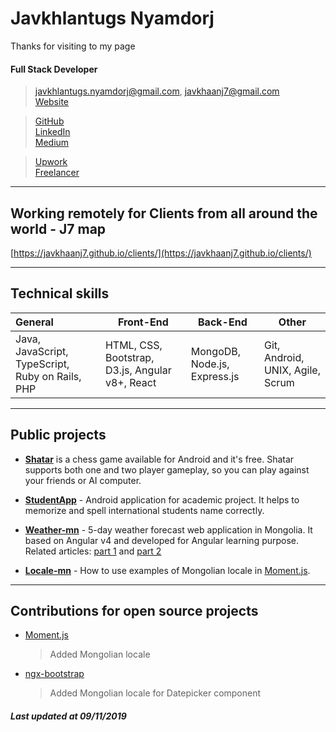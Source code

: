 # Javkhlantugs Nyamdorj

Thanks for visiting to my page

#### Full Stack Developer

> [javkhlantugs.nyamdorj@gmail.com](mailto:javkhlantugs.nyamdorj@gmail.com), [javkhaanj7@gmail.com](mailto:javkhaanj7@gmail.com)  
> [Website](http://javkhaanj7.mn/)  

> [GitHub](https://github.com/javkhaanj7)  
> [LinkedIn](https://www.linkedin.com/in/javkhlantugs/)  
> [Medium](https://medium.com/@javkhlantugs.nyamdorj)  

> [Upwork](https://www.upwork.com/o/profiles/users/_~0142af45bb778e7b8c/)  
> [Freelancer](https://www.freelancer.com/u/javkhaaj7)  

---

## Working remotely for Clients from all around the world - J7 map

[https://javkhaanj7.github.io/clients/](https://javkhaanj7.github.io/clients/)  

---

## Technical skills

| General                                | Front-End                                | Back-End                      | Other                                    |
| :------------------------------------- | ---------------------------------------- | ----------------------------- | ---------------------------------------- |
| Java, JavaScript, TypeScript, Ruby on Rails, PHP | HTML, CSS, Bootstrap, D3.js, Angular v8+, React | MongoDB, Node.js, Express.js | Git, Android, UNIX, Agile, Scrum |

---

## Public projects

* **[Shatar](https://play.google.com/store/apps/details?id=com.javkhaanj7.shatar&hl=en)** is a chess game available for Android and it's free. Shatar supports both one and two player gameplay, so you can play against your friends or AI computer.

* **[StudentApp](https://github.com/javkhaanj7/StudentApp)** - Android application for academic project. It helps to memorize and spell international students name correctly.

* **[Weather-mn](https://javkhaanj7.github.io/weather-mn/)** - 5-day weather forecast web application in Mongolia. It based on Angular v4 and developed for Angular learning purpose. Related articles: [part 1](https://medium.com/nomadays/angular-%D0%B0%D1%88%D0%B8%D0%B3%D0%BB%D0%B0%D0%BD-%D1%86%D0%B0%D0%B3-%D0%B0%D0%B3%D0%B0%D0%B0%D1%80-%D0%B2%D0%B5%D0%B1-%D0%B0%D0%BF%D0%BF%D0%BB%D0%B8%D0%BA%D0%B5%D0%B9%D1%88%D0%BD-%D1%85%D3%A9%D0%B3%D0%B6%D2%AF%D2%AF%D0%BB%D1%81%D1%8D%D0%BD-%D0%BD%D1%8C-c8f8b7cc0f69) and [part 2](https://medium.com/nomadays/angular-%D0%B0%D1%88%D0%B8%D0%B3%D0%BB%D0%B0%D0%BD-%D1%86%D0%B0%D0%B3-%D0%B0%D0%B3%D0%B0%D0%B0%D1%80-%D0%B2%D1%8D%D0%B1-%D0%B0%D0%BF%D0%BF%D0%BB%D0%B8%D0%BA%D0%B5%D0%B9%D1%88%D0%BD-%D1%85%D3%A9%D0%B3%D0%B6%D2%AF%D2%AF%D0%BB%D1%81%D1%8D%D0%BD-%D0%BD%D1%8C-2-%D1%80-%D1%85%D1%8D%D1%81%D1%8D%D0%B3-9dce2f7e5f1a)

* **[Locale-mn](https://javkhaanj7.github.io/locale-mn/)** - How to use examples of Mongolian locale in [Moment.js](https://momentjs.com/).

---

## Contributions for open source projects

* [Moment.js](https://momentjs.com/)
  > Added Mongolian locale

* [ngx-bootstrap](https://valor-software.com/ngx-bootstrap/#/)
  > Added Mongolian locale for Datepicker component

##### Last updated at 09/11/2019